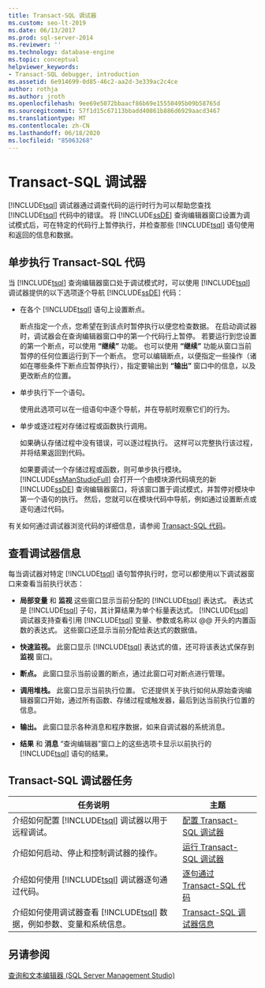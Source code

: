 ```yaml
---
title: Transact-SQL 调试器
ms.custom: seo-lt-2019
ms.date: 06/13/2017
ms.prod: sql-server-2014
ms.reviewer: ''
ms.technology: database-engine
ms.topic: conceptual
helpviewer_keywords:
- Transact-SQL debugger, introduction
ms.assetid: 6e914699-0d85-46c2-aa2d-3e339ac2c4ce
author: rothja
ms.author: jroth
ms.openlocfilehash: 9ee69e5072bbaacf86b69e15550495b09b58765d
ms.sourcegitcommit: 57f1d15c67113bbadd40861b886d6929aacd3467
ms.translationtype: MT
ms.contentlocale: zh-CN
ms.lasthandoff: 06/18/2020
ms.locfileid: "85063268"
---
```

# <a name="transact-sql-debugger"></a>Transact-SQL 调试器
  [!INCLUDE[tsql](../../includes/tsql-md.md)] 调试器通过调查代码的运行时行为可以帮助您查找 [!INCLUDE[tsql](../../includes/tsql-md.md)] 代码中的错误。 将 [!INCLUDE[ssDE](../../includes/ssde-md.md)] 查询编辑器窗口设置为调试模式后，可在特定的代码行上暂停执行，并检查那些 [!INCLUDE[tsql](../../includes/tsql-md.md)] 语句使用和返回的信息和数据。  
  
## <a name="stepping-through-transact-sql-code"></a>单步执行 Transact-SQL 代码  
 当 [!INCLUDE[tsql](../../includes/tsql-md.md)] 查询编辑器窗口处于调试模式时，可以使用 [!INCLUDE[tsql](../../includes/tsql-md.md)] 调试器提供的以下选项逐个导航 [!INCLUDE[ssDE](../../includes/ssde-md.md)] 代码：  
  
-   在各个 [!INCLUDE[tsql](../../includes/tsql-md.md)] 语句上设置断点。  
  
     断点指定一个点，您希望在到该点时暂停执行以便您检查数据。 在启动调试器时，调试器会在查询编辑器窗口中的第一个代码行上暂停。 若要运行到您设置的第一个断点，可以使用 **“继续”** 功能。 也可以使用 **“继续”** 功能从窗口当前暂停的任何位置运行到下一个断点。 您可以编辑断点，以便指定一些操作（诸如在哪些条件下断点应暂停执行），指定要输出到 **“输出”** 窗口中的信息，以及更改断点的位置。  
  
-   单步执行下一个语句。  
  
     使用此选项可以在一组语句中逐个导航，并在导航时观察它们的行为。  
  
-   单步或逐过程对存储过程或函数执行调用。  
  
     如果确认存储过程中没有错误，可以逐过程执行。 这样可以完整执行该过程，并将结果返回到代码。  
  
     如果要调试一个存储过程或函数，则可单步执行模块。 [!INCLUDE[ssManStudioFull](../../includes/ssmanstudiofull-md.md)] 会打开一个由模块源代码填充的新 [!INCLUDE[ssDE](../../includes/ssde-md.md)] 查询编辑器窗口，将该窗口置于调试模式，并暂停对模块中第一个语句的执行。 然后，您就可以在模块代码中导航，例如通过设置断点或逐句通过代码。  
  
 有关如何通过调试器浏览代码的详细信息，请参阅 [Transact-SQL 代码](step-through-transact-sql-code.md)。  
  
## <a name="viewing-debugger-information"></a>查看调试器信息  
 每当调试器对特定 [!INCLUDE[tsql](../../includes/tsql-md.md)] 语句暂停执行时，您可以都使用以下调试器窗口来查看当前执行状态：  
  
-   **局部变量** 和 **监视** 这些窗口显示当前分配的 [!INCLUDE[tsql](../../includes/tsql-md.md)] 表达式。 表达式是 [!INCLUDE[tsql](../../includes/tsql-md.md)] 子句，其计算结果为单个标量表达式。 [!INCLUDE[tsql](../../includes/tsql-md.md)] 调试器支持查看引用 [!INCLUDE[tsql](../../includes/tsql-md.md)] 变量、参数或名称以 @@ 开头的内置函数的表达式。 这些窗口还显示当前分配给表达式的数据值。  
  
-   **快速监视。** 此窗口显示 [!INCLUDE[tsql](../../includes/tsql-md.md)] 表达式的值，还可将该表达式保存到 **监视** 窗口。  
  
-   **断点。** 此窗口显示当前设置的断点，通过此窗口可对断点进行管理。  
  
-   **调用堆栈。** 此窗口显示当前执行位置。 它还提供关于执行如何从原始查询编辑器窗口开始，通过所有函数、存储过程或触发器，最后到达当前执行位置的信息。  
  
-   **输出。** 此窗口显示各种消息和程序数据，如来自调试器的系统消息。  
  
-   **结果** 和 **消息** “查询编辑器”窗口上的这些选项卡显示以前执行的 [!INCLUDE[tsql](../../includes/tsql-md.md)] 语句的结果。  
  
## <a name="transact-sql-debugger-tasks"></a>Transact-SQL 调试器任务  
  
|任务说明|主题|  
|----------------------|-----------|  
|介绍如何配置 [!INCLUDE[tsql](../../includes/tsql-md.md)] 调试器以用于远程调试。|[配置 Transact-SQL 调试器](configure-firewall-rules-before-running-the-tsql-debugger.md)|  
|介绍如何启动、停止和控制调试器的操作。|[运行 Transact-SQL 调试器](transact-sql-debugger.md)|  
|介绍如何使用 [!INCLUDE[tsql](../../includes/tsql-md.md)] 调试器逐句通过代码。|[逐句通过 Transact-SQL 代码](step-through-transact-sql-code.md)|  
|介绍如何使用调试器查看 [!INCLUDE[tsql](../../includes/tsql-md.md)] 数据，例如参数、变量和系统信息。|[Transact-SQL 调试器信息](transact-sql-debugger-information.md)|  
  
## <a name="see-also"></a>另请参阅  
 [查询和文本编辑器 (SQL Server Management Studio)](../scripting/query-and-text-editors-sql-server-management-studio.md)  
  
  
